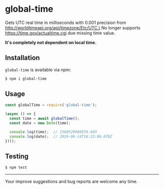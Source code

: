 # global-time

Gets UTC real time in milliseconds with 0.001 precision from http://worldtimeapi.org/api/timezone/Etc/UTC.\
No longer supports https://time.gov/actualtime.cgi due missing time value.

**It's completely not dependent on local time.**

## Installation
`global-time` is available via npm:
``` bash
$ npm i global-time
```

## Usage
``` js
const globalTime = require('global-time');

(async () => {
  const time = await globalTime();
  const date = new Date(time);

  console.log(time);  // 1560529986678.603
  console.log(date);  // 2019-06-14T16:33:06.678Z
})();
```

## Testing
``` bash
$ npm test
```

---

Your improve suggestions and bug reports are welcome any time.
